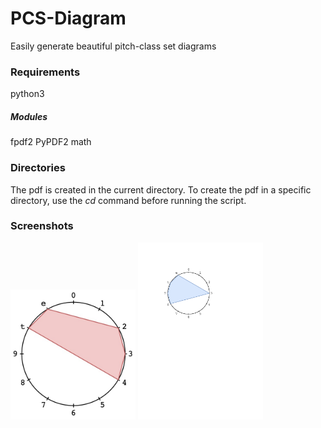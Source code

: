# PCS-Diagram
Easily generate beautiful pitch-class set diagrams 

### Requirements
python3

##### Modules
fpdf2
PyPDF2
math

### Directories
The pdf is created in the current directory. To create the pdf in a specific directory, use the *cd* command before running the script.

### Screenshots
<img src="./screenshot1.jpg" width="200" /> <img src="./screenshot2.pdf" width="200" />
